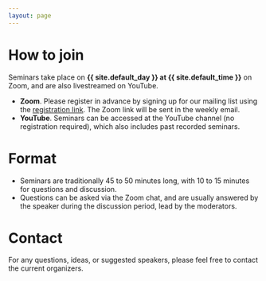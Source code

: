 ```yaml
---
layout: page
---
```


# How to join

Seminars take place on **{{ site.default_day }} at {{ site.default_time }}** on Zoom, and are also livestreamed on YouTube.

- **Zoom**. Please register in advance by signing up for our mailing list using the [registration link](/registration). The Zoom link will be sent in the weekly email.
- **YouTube**. Seminars can be accessed at the YouTube channel (no registration required), which also includes past recorded seminars.

# Format 

- Seminars are traditionally 45 to 50 minutes long, with 10 to 15 minutes for questions and discussion. 
- Questions can be asked via the Zoom chat, and are usually answered by the speaker during the discussion period, lead by the moderators.

# Contact

For any questions, ideas, or suggested speakers, please feel free to contact the current organizers.